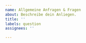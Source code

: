 ```yaml
---
name: Allgemeine Anfragen & Fragen
about: Beschreibe dein Anliegen.
title: ''
labels: question
assignees: ''

---
```



